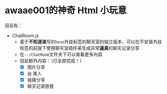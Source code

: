 # awaae001的神奇 Html 小玩意

目前有：
- ChatRoom.js
  - 基于**不知道谁**写的`hexo`外挂标签的聊天室的独立版本，可以在不安装外挂标签的前提下使用聊天室插件来生成非常**逼真**的聊天记录分享
  - 在`::/ChatRoom`文件夹下可以查看更多内容
  - 目前额外内容：（已全部完成！）
    - [X] 图片分享
    - [x] @ 某人
    - [x] 链接分享
    - [x] 聊天记录嵌套
